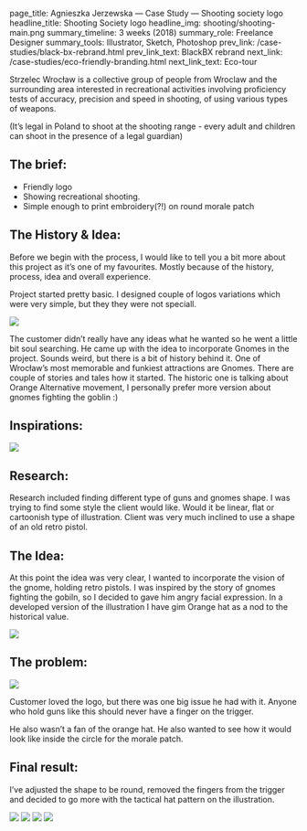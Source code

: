 page_title: Agnieszka Jerzewska — Case Study — Shooting society logo
headline_title: Shooting Society logo
headline_img: shooting/shooting-main.png
summary_timeline: 3 weeks (2018)
summary_role: Freelance Designer
summary_tools: Illustrator, Sketch, Photoshop
prev_link: /case-studies/black-bx-rebrand.html
prev_link_text: BlackBX rebrand
next_link: /case-studies/eco-friendly-branding.html
next_link_text: Eco-tour

Strzelec Wrocław is a collective group of people from Wroclaw and the surrounding area 
interested in recreational activities involving proficiency tests of accuracy, precision and speed in shooting, 
of using various types of weapons.

(It’s legal in Poland to shoot at the shooting range - every adult and children can shoot 
in the presence of a legal guardian)

## The brief:

* Friendly logo
* Showing recreational shooting.
* Simple enough to print embroidery(?!) on round morale patch

## The History & Idea:

Before we begin with the process, I would like to tell you a bit more about this project as it’s one of my favourites. 
Mostly because of the history, process, idea and overall experience. 

Project started pretty basic. I designed couple of logos variations which were very simple, but they they were not speciall.

<div class="graphic-auto">
    <img src="/resources/img/case-studies/pages/shooting/shooting-logo1.png" />
</div>

The customer didn’t really have any ideas what he wanted so he went a little bit soul searching. He came up with the 
idea to incorporate Gnomes in the project. Sounds weird, but there is a bit of history behind it. One of Wrocław’s 
most memorable and funkiest attractions are Gnomes. There are couple of stories and tales how it started. The historic 
one is talking about Orange Alternative movement, I personally prefer more version about gnomes fighting the goblin :)

## Inspirations:

<div class="graphic wide">
    <img src="/resources/img/case-studies/pages/shooting/shooting-inspi.png" />
</div>

## Research:

Research included finding different type of guns and gnomes shape. I was trying to find some style the client would 
like. Would it be linear, flat or cartoonish type of illustration. Client was very much inclined to use a shape 
of an old retro pistol.

## The Idea:

At this point the idea was very clear, I wanted to incorporate the vision of the gnome, holding retro 
pistols. I was inspired by the story of gnomes fighting the gobiln, so I decided to gave him angry facial 
expression. In a developed version of the illustration I have gim Orange hat as a nod to the historical value.

<div class="graphic ultrawide">
    <img src="/resources/img/case-studies/pages/shooting/shooting-logo2.png" />
</div>

## The problem:

<div class="graphic additional">
    <img src="/resources/img/case-studies/pages/shooting/shooting-logo3.png" />
</div>

Customer loved the logo, but there was one big issue he had with it. Anyone who hold guns like 
this should never have a finger on the trigger. 

He also wasn’t a fan of the orange hat. He also wanted to see how it would look like inside 
the circle for the morale patch.

## Final result:

I’ve adjusted the shape to be round, removed the fingers from the trigger and decided to go more with the
tactical hat pattern on the illustration. 

<div class="graphic ultrawide">
    <img src="/resources/img/case-studies/pages/shooting/shooting-final.png" />
    <img src="/resources/img/case-studies/pages/shooting/shooting-final1.png" />
    <img src="/resources/img/case-studies/pages/shooting/shooting-final2.png" />
    <img src="/resources/img/case-studies/pages/shooting/shooting-final3.png" />
</div>
